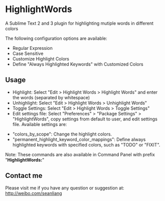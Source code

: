 HighlightWords
==============

A Sublime Text 2 and 3 plugin for highlighting mutiple words in different colors

The following configuration options are available:
* Regular Expression
* Case Sensitive
* Customize Highlight Colors
* Define "Always Highlighted Keywords" with Customized Colors

Usage
------------------
* Highlight: Select "Edit > Highlight Words > Highlight Words" and enter the words (separated by whitespace)
* Unhighlight: Select "Edit > Highlight Words > Unhighlight Words"
* Toggle Settings: Select "Edit > Highlight Words > Toggle Settings"
* Edit settings file: Select "Preferences" > "Package Settings" > "HighlightWords", copy settings from default to user, and edit settings file. Available settings are:
 - "colors_by_scope": Change the highlight colors.
 - "permanent_highlight_keyword_color_mappings": Define always highlighted keywords with specified colors, such as "TODO" or "FIXIT".

Note: These commands are also available in Command Panel with prefix "**HighlightWords:**"


Contact me
------------------
Please visit me if you have any question or suggestion at: http://weibo.com/seanliang
